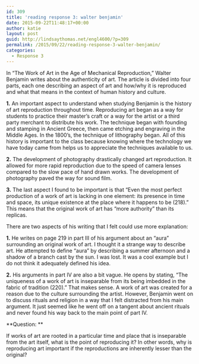 ```yaml
---
id: 309
title: 'reading response 3: walter benjamin'
date: 2015-09-22T11:48:17+00:00
author: katie
layout: post
guid: http://lindsaythomas.net/engl4600/?p=309
permalink: /2015/09/22/reading-response-3-walter-benjamin/
categories:
  - Response 3
---
```

In &#8220;The Work of Art in the Age of Mechanical Reproduction,&#8221; Walter Benjamin writes about the authenticity of art. The article is divided into four parts, each one describing an aspect of art and how/why it is reproduced and what that means in the context of human history and culture.

**1.** An important aspect to understand when studying Benjamin is the history of art reproduction throughout time. Reproducing art began as a way for students to practice their master&#8217;s craft or a way for the artist or a third party merchant to distribute his work. The technique began with founding and stamping in Ancient Greece, then came etching and engraving in the Middle Ages. In the 1800&#8217;s, the technique of lithography began. All of this history is important to the class because knowing where the technology we have today came from helps us to appreciate the techniques available to us.

**2.** The development of photography drastically changed art reproduction. It allowed for more rapid reproduction due to the speed of camera lenses compared to the slow pace of hand drawn works. The development of photography paved the way for sound film.

**3.** The last aspect I found to be important is that &#8220;Even the most perfect production of a work of art is lacking in one element: its presence in time and space, its unique existence at the place where it happens to be (218).&#8221; This means that the original work of art has &#8220;more authority&#8221; than its replicas.

There are two aspects of his writing that I felt could use more explanation:

**1.** He writes on page 219 in part III of his argument about an &#8220;aura&#8221; surrounding an original work of art. I thought it a strange way to describe art. He attempted to define &#8220;aura&#8221; by describing a summer afternoon and a shadow of a branch cast by the sun. I was lost. It was a cool example but I do not think it adequately defined his idea.

**2.** His arguments in part IV are also a bit vague. He opens by stating, &#8220;The uniqueness of a work of art is inseparable from its being imbedded in the fabric of tradition (220).&#8221; That makes sense. A work of art was created for a reason due to the culture surrounding the artist. However, Benjamin went on to discuss rituals and religion in a way that I felt distracted from his main argument. It just seemed like he went off on a tangent about ancient rituals and never found his way back to the main point of part IV.

**Question: **

If works of art are rooted in a particular time and place that is inseparable from the art itself, what is the point of reproducing it? In other words, why is reproducing art important if the reproductions are inherently lesser than the original?